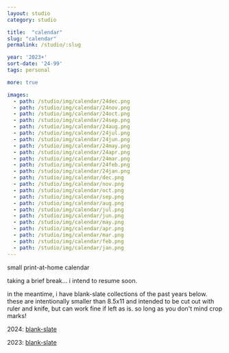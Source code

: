 ```yaml
---
layout: studio
category: studio

title:  "calendar"
slug: "calendar"
permalink: /studio/:slug

year: '2023+'
sort-date: '24-99'
tags: personal

more: true

images:
  - path: /studio/img/calendar/24dec.png
  - path: /studio/img/calendar/24nov.png
  - path: /studio/img/calendar/24oct.png
  - path: /studio/img/calendar/24sep.png
  - path: /studio/img/calendar/24aug.png
  - path: /studio/img/calendar/24jul.png
  - path: /studio/img/calendar/24jun.png
  - path: /studio/img/calendar/24may.png
  - path: /studio/img/calendar/24apr.png
  - path: /studio/img/calendar/24mar.png
  - path: /studio/img/calendar/24feb.png
  - path: /studio/img/calendar/24jan.png
  - path: /studio/img/calendar/dec.png
  - path: /studio/img/calendar/nov.png
  - path: /studio/img/calendar/oct.png
  - path: /studio/img/calendar/sep.png
  - path: /studio/img/calendar/aug.png
  - path: /studio/img/calendar/jul.png
  - path: /studio/img/calendar/jun.png
  - path: /studio/img/calendar/may.png
  - path: /studio/img/calendar/apr.png
  - path: /studio/img/calendar/mar.png
  - path: /studio/img/calendar/feb.png
  - path: /studio/img/calendar/jan.png
---
```


<p>small print-at-home calendar</p>
<p>taking a brief break... i intend to resume soon.</p>
<p>in the meantime, i have blank-slate collections of the past years below. these are intentionally smaller than 8.5x11 and intended to be cut out with ruler and knife, but can work fine if left as is. so long as you don't mind crop marks!</p>
<p>2024: 
    <a target="_blank" href="/studio/img/calendar/24_blank.pdf">blank-slate</a>
</p>
<p>2023: 
    <a target="_blank" href="/studio/img/calendar/23_blank.pdf">blank-slate</a>
</p>


